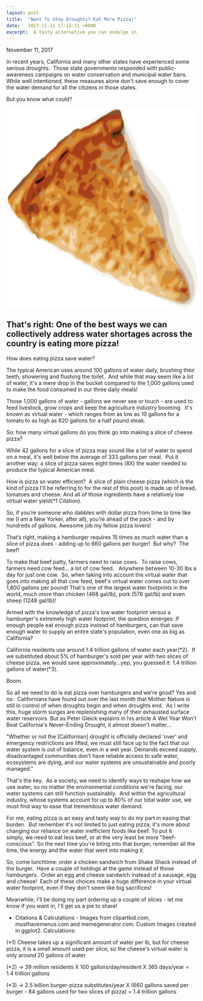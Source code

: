 ```yaml
---
layout: post
title:  "Want To Stop Droughts? Eat More Pizza!"
date:   2017-11-11 17:15:11 +0000
excerpt:  A tasty alternative you can endulge in
---
```


November 11, 2017 

In recent years, California and many other states have experienced some serious droughts.  Those state governments responded with public-awareness campaigns on water conservation and municipal water bans.   While well intentioned, these measures alone don't save enough to cover the water demand for all the citizens in those states.

But you know what could?

<img src="Pizza Image.jpg" class="fit image">

## That's right: One of the best ways we can collectively address water shortages across the country is **eating more pizza**!

How does eating pizza save water?

The typical American uses around 100 gallons of water daily, brushing their teeth, showering and flushing the toilet.  And while that may seem like a lot of water, it's a mere drop in the bucket compared to the 1,000 gallons used to make the food consumed in our three daily meals!

Those 1,000 gallons of water - gallons we never see or touch - are used to feed livestock, grow crops and keep the agriculture industry booming.  It's known as virtual water - which ranges from as low as 10 gallons for a tomato to as high as 820 gallons for a half pound steak.  

So: how many virtual gallons do you think go into making a slice of cheese pizza?

While 42 gallons for a slice of pizza may sound like a lot of water to spend on a meal, it's well below the average of 333 gallons per meal.  Put it another way: a slice of pizza saves eight times (8X) the water needed to produce the typical American meal.

How is pizza so water efficient?  A slice of plain cheese pizza (which is the kind of pizza I'll be referring to for the rest of this post) is made up of bread, tomatoes and cheese. And all of those ingredients have a relatively low virtual water yield(*1 Citation).  

So, if you’re someone who dabbles with dollar pizza from time to time like me (I am a New Yorker, after all), you’re ahead of the pack - and by hundreds of gallons. Awesome job my fellow pizza lovers!

That’s right, making a hamburger requires 15 times as much water than a slice of pizza does - adding up to 660 gallons per burger!  But why?  The beef!

To make that beef patty, farmers need to raise cows.  To raise cows, farmers need cow feed... a lot of cow feed.   Anywhere between 10-30 lbs a day for just one cow.  So, when taking into account the virtual water that goes into making all that cow feed, beef's virtual water comes out to over 1,800 gallons per pound! That's one of the largest water footprints in the world, much more than chicken (468 gal/lb), pork (576 gal/lb) and even sheep (1248 gal/lb)!

Armed with the knowledge of pizza's low water footprint versus a hamburger's extremely high water footprint, the question emerges: If enough people eat enough pizza instead of hamburgers, can that save enough water to supply an entire state's population, even one as big as California?

California residents use around 1.4 trillion gallons of water each year(*2).  If we substituted about 5% of hamburger's sold per year with two slices of cheese pizza, we would save approximately...yep, you guessed it: 1.4 trillion gallons of water(*3).

Boom.

So all we need to do is eat pizza over hamburgers and we're good?
Yes and no.  Californians have found out over the last month that Mother Nature is still in control of when droughts begin and when droughts end.  As I write this, huge storm surges are replenishing many of their exhausted surface water reservoirs.
But as Peter Gleick explains in his article A Wet Year Won't Beat California's Never-Ending Drought, it almost doesn't matter...

"Whether or not the [Californian] drought is officially declared 'over' and emergency restrictions are lifted, we must still face up to the fact that our water system is out of balance, even in a wet year. Demands exceed supply, disadvantaged communities don’t have reliable access to safe water, ecosystems are dying, and our water systems are unsustainable and poorly managed."

That's the key.  As a society, we need to identify ways to reshape how we use water, so no matter the environmental conditions we're facing, our water systems can still function sustainably.  And within the agricultural industry, whose systems account for up to 80% of our total water use, we must find way to ease that tremendous water demand.

For me, eating pizza is an easy and tasty way to do my part in easing that burden.  But remember it's not limited to just eating pizza; it's more about changing our reliance on water inefficient foods like beef. To put it simply, we need to eat less beef, or at the very least be more "beef-conscious". So the next time you're biting into that burger, remember all the time, the energy and the water that went into making it.  

So, come lunchtime: order a chicken sandwich from Shake Shack instead of the burger.  Have a couple of hotdogs at the game instead of those hamburgers.  Order an egg and cheese sandwich instead of a sausage, egg and cheese!  Each of these choices make a huge difference in your virtual water footprint, even if they don't seem like big sacrifices!

Meanwhile, I'll be doing my part ordering up a couple of slices - let me know if you want in, I'll get us a pie to share!
- Citations & Calculations -
Images from clipartkid.com, musthavemenus.com and memegenerator.com. Custom Images created in ggplot2.
Calculations:

(*1) Cheese takes up a significant amount of water per lb, but for cheese pizza, it is a small amount used per slice, so the cheese's virtual water is only around 20 gallons of water.

(*2) -> 39 million residents X 100 gallons/day/resident X 365 days/year = 1.4 trillion gallons

(*3) -> 2.5 billion burger-pizza substitutes/year X (660 gallons saved per burger - 84 gallons used for two slices of pizza) = 1.4 trillion gallons


